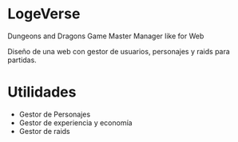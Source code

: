 # LogeVerse
Dungeons and Dragons Game Master Manager like for Web

<p>Diseño de una web con gestor de usuarios, personajes y raids para partidas.</p>

<h1>Utilidades</h1>

<ul>
  <li class="pendiente">Gestor de Personajes</li>
  <li class="pendiente">Gestor de experiencia y economía</li>
  <li class="pendiente">Gestor de raids</li>
</ul>

